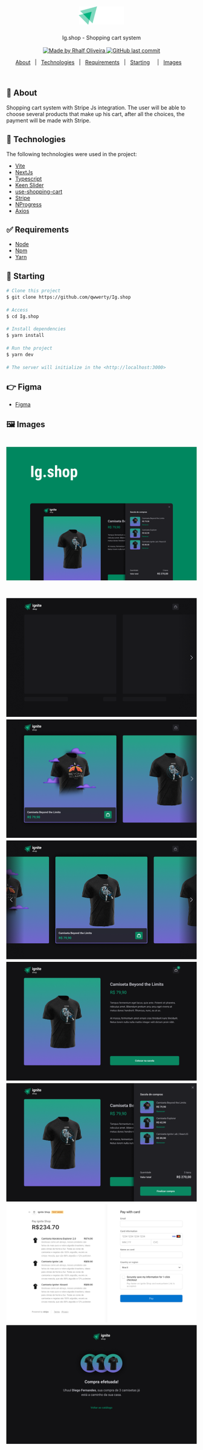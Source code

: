<h1 align="center">

<img src=".github/images/logo.png" alt="ig.shop" width="120px"/>

</h1>

<p align="center">
  Ig.shop - Shopping cart system
  <br>
  <br>

  <a href="www.linkedin.com/in/rhalfoliveira">
    <img alt="Made by Rhalf Oliveira" src="https://img.shields.io/badge/made%20by-Rhalf%20Oliveira-%237519C1">
  </a>

  <a href="https://github.com/qwwerty/letmeask/commits/master">
    <img alt="GitHub last commit" src="https://img.shields.io/github/last-commit/qwwerty/letmeask">
  </a>

</p>

<p align="center">
  <a href="#dart-sobre">About</a> &#xa0; | &#xa0; 
  <a href="#rocket-tecnologias">Technologies</a> &#xa0; | &#xa0;
  <a href="#white_check_mark-requerimentos">Requirements</a> &#xa0; | &#xa0;
  <a href="#checkered_flag-começando">Starting</a> &#xa0; &#xa0; | &#xa0;
  <a href="#framed_picture-imagens">Images</a> &#xa0; &#xa0;
</p>

<br>

## :dart: About

Shopping cart system with Stripe Js integration. The user will be able to choose several products that make up his cart, after all the choices, the payment will be made with Stripe.

## :rocket: Technologies

The following technologies were used in the project:

- [Vite](https://vitejs.dev/)
- [NextJs](https://nextjs.org/)
- [Typescript](https://www.typescriptlang.org/)
- [Keen Slider](https://keen-slider.io/)
- [use-shopping-cart](https://useshoppingcart.com/)
- [Stripe](https://stripe.com/en-br)
- [NProgress](https://ricostacruz.com/nprogress/)
- [Axios](https://axios-http.com/)

## :white_check_mark: Requirements

- [Node](https://nodejs.org/en/)
- [Npm](https://www.npmjs.com/)
- [Yarn](https://yarnpkg.com/lang/en/)

## :checkered_flag: Starting

```bash
# Clone this project
$ git clone https://github.com/qwwerty/Ig.shop

# Access
$ cd Ig.shop

# Install dependencies
$ yarn install

# Run the project
$ yarn dev

# The server will initialize in the <http://localhost:3000>
```

## :point_right: Figma

- [Figma](<https://www.figma.com/file/Kc8HVxwGUB0BrApZrPY6jk/Ignite-Shop-2.0-(Copy)?node-id=0%3A1&t=scE5guMtOlnqQvnf-1>)

## :framed_picture: Images

<h1 align="center">
    <img alt="Cover" src = "./.github/images/cover.png" />
</h1>

<h1 align="center">
    <img alt="Cover" src = "./.github/images/image-1.png" />
    <img alt="Cover" src = "./.github/images/image-2.png" />
    <img alt="Cover" src = "./.github/images/image-3.png" />
    <img alt="Cover" src = "./.github/images/image-4.png" />
    <img alt="Cover" src = "./.github/images/image-5.png" />
    <img alt="Cover" src = "./.github/images/image-6.png" />
    <img alt="Cover" src = "./.github/images/image-7.png" />
</h1>

